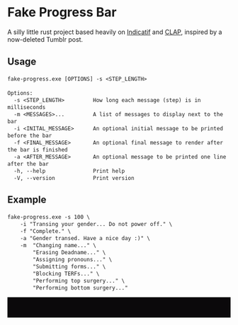 # Fake Progress Bar

A silly little rust project based heavily on [Indicatif](https://docs.rs/indicatif/latest/indicatif/) and [CLAP](https://docs.rs/clap/latest/clap/), inspired by a now-deleted Tumblr post.

## Usage

```
fake-progress.exe [OPTIONS] -s <STEP_LENGTH>

Options:
  -s <STEP_LENGTH>         How long each message (step) is in milliseconds
  -m <MESSAGES>...         A list of messages to display next to the bar
  -i <INITAL_MESSAGE>      An optional initial message to be printed before the bar
  -f <FINAL_MESSAGE>       An optional final message to render after the bar is finished
  -a <AFTER_MESSAGE>       An optional message to be printed one line after the bar
  -h, --help               Print help
  -V, --version            Print version
```

## Example

```
fake-progress.exe -s 100 \
    -i "Transing your gender... Do not power off." \
    -f "Complete." \
    -a "Gender transed. Have a nice day :)" \
    -m  "Changing name..." \
        "Erasing Deadname..." \
        "Assigning pronouns..." \
        "Submitting forms..." \
        "Blocking TERFs..." \
        "Performing top surgery..." \
        "Performing bottom surgery..."
```

![Example output](example.gif "Example output")
